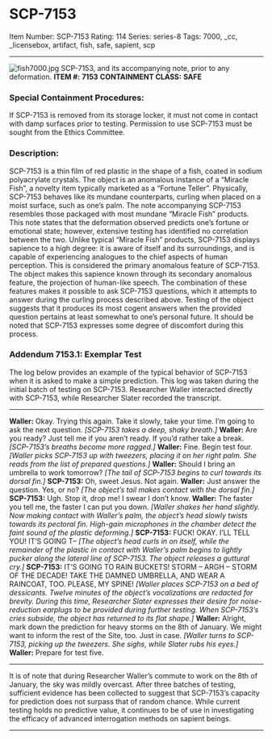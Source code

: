 # SCP-7153
Item Number: SCP-7153
Rating: 114
Series: series-8
Tags: 7000, _cc, _licensebox, artifact, fish, safe, sapient, scp

---

![fish7000.jpg](https://scp-wiki.wdfiles.com/local--files/scp-7153/fish7000.jpg)
SCP-7153, and its accompanying note, prior to any deformation.
**ITEM #:**
**7153**
**CONTAINMENT CLASS:**
**SAFE**
### **Special Containment Procedures:**
If SCP-7153 is removed from its storage locker, it must not come in contact with damp surfaces prior to testing. Permission to use SCP-7153 must be sought from the Ethics Committee.
### **Description:**
SCP-7153 is a thin film of red plastic in the shape of a fish, coated in sodium polyacrylate crystals. The object is an anomalous instance of a “Miracle Fish”, a novelty item typically marketed as a “Fortune Teller”. Physically, SCP-7153 behaves like its mundane counterparts, curling when placed on a moist surface, such as one’s palm. The note accompanying SCP-7153 resembles those packaged with most mundane “Miracle Fish” products. This note states that the deformation observed predicts one’s fortune or emotional state; however, extensive testing has identified no correlation between the two.
Unlike typical “Miracle Fish” products, SCP-7153 displays sapience to a high degree: it is aware of itself and its surroundings, and is capable of experiencing analogues to the chief aspects of human perception. This is considered the primary anomalous feature of SCP-7153. The object makes this sapience known through its secondary anomalous feature, the projection of human-like speech. The combination of these features makes it possible to ask SCP-7153 questions, which it attempts to answer during the curling process described above. Testing of the object suggests that it produces its most cogent answers when the provided question pertains at least somewhat to one’s personal future. It should be noted that SCP-7153 expresses some degree of discomfort during this process.
### **Addendum 7153.1:** Exemplar Test
The log below provides an example of the typical behavior of SCP-7153 when it is asked to make a simple prediction.
This log was taken during the initial batch of testing on SCP-7153. Researcher Waller interacted directly with SCP-7153, while Researcher Slater recorded the transcript.
* * *
**Waller:** Okay. Trying this again. Take it slowly, take your time. I’m going to ask the next question.
_[SCP-7153 takes a deep, shaky breath.]_
**Waller:** Are you ready? Just tell me if you aren’t ready. If you’d rather take a break.
_[SCP-7153’s breaths become more ragged.]_
**Waller:** Fine. Begin test four.
_[Waller picks SCP-7153 up with tweezers, placing it on her right palm. She reads from the list of prepared questions.]_
**Waller:** Should I bring an umbrella to work tomorrow?
_[The tail of SCP-7153 begins to curl towards its dorsal fin.]_
**SCP-7153:** Oh, sweet Jesus. Not again.
**Waller:** Just answer the question. Yes, or no?
_[The object’s tail makes contact with the dorsal fin.]_
**SCP-7153:** Ugh. Stop it, drop me! I swear I don’t know.
**Waller:** The faster you tell me, the faster I can put you down.
_[Waller shakes her hand slightly. Now making contact with Waller’s palm, the object’s head slowly twists towards its pectoral fin. High-gain microphones in the chamber detect the faint sound of the plastic deforming.]_
**SCP-7153:** FUCK! OKAY. I’LL TELL YOU! IT’S GOING T–
_[The object’s head curls in on itself, while the remainder of the plastic in contact with Waller’s palm begins to lightly pucker along the lateral line of SCP-7153. The object releases a guttural cry.]_
**SCP-7153:** IT’S GOING TO RAIN BUCKETS! STORM – ARGH – STORM OF THE DECADE! TAKE THE DAMNED UMBRELLA, AND WEAR A RAINCOAT, TOO. PLEASE, MY SPINE!
_[Waller places SCP-7153 on a bed of dessicants. Twelve minutes of the object’s vocalizations are redacted for brevity. During this time, Researcher Slater expresses their desire for noise-reduction earplugs to be provided during further testing. When SCP-7153’s cries subside, the object has returned to its flat shape.]_
**Waller:** Alright, mark down the prediction for heavy storms on the 8th of January. We might want to inform the rest of the Site, too. Just in case.
_[Waller turns to SCP-7153, picking up the tweezers. She sighs, while Slater rubs his eyes.]_
**Waller:** Prepare for test five.
* * *
It is of note that during Researcher Waller’s commute to work on the 8th of January, the sky was mildly overcast.
After three batches of testing, sufficient evidence has been collected to suggest that SCP-7153’s capacity for prediction does not surpass that of random chance. While current testing holds no predictive value, it continues to be of use in investigating the efficacy of advanced interrogation methods on sapient beings.
* * *